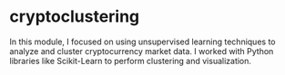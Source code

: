 # cryptoclustering
In this module, I focused on using unsupervised learning techniques to analyze and cluster cryptocurrency market data. I worked with Python libraries like Scikit-Learn to perform clustering and visualization.